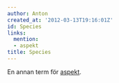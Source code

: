 ```yaml
---
author: Anton
created_at: '2012-03-13T19:16:01Z'
id: Species
links:
  mention:
  - aspekt
title: Species
---
```


En annan term för [aspekt].

  [aspekt]: aspekt
